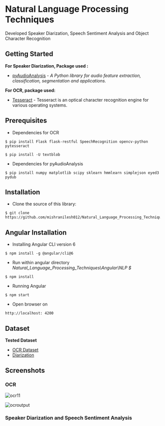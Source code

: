 # Natural Language Processing Techniques


Developed Speaker Diarization, Speech Sentiment Analysis and Object Character Recognition

## Getting Started

**For Speaker Diarization,  Package used :**
* [pyAudioAnalysis](https://github.com/tyiannak/pyAudioAnalysis) - *A Python library for audio feature extraction, classification, segmentation and applications.*
 
**For OCR, package used:**
* [Tesseract](https://github.com/tesseract-ocr/tesseract/wiki) - Tesseract is an optical character recognition engine for various operating systems.

## Prerequisites

* Dependencies for OCR
```
$ pip install Flask flask-restful SpeechRecognition opencv-python pytesseract

$ pip install -U textblob
```
* Dependencies for pyAudioAnalysis
```
$ pip install numpy matplotlib scipy sklearn hmmlearn simplejson eyed3 pydub
```

## Installation

* Clone the source of this library:

```
$ git clone https://github.com/mishranilesh012/Natural_Language_Processing_Techniques.git
```

## Angular Installation

* Installing Angular CLI version 6
```
$ npm install -g @angular/cli@6
```

* Run within angular directory *Natural_Language_Processing_Techniques\Angular\NLP $*
```
$ npm install
```
* Running Angular 
```
$ npm start
```
* Open browser on 
```
http://localhost: 4200
``` 


## Dataset
**Tested Dataset**

* [OCR Dataset](https://github.com/mishranilesh012/Natural_Language_Processing_Techniques/tree/master/Dataset/OCR%20Dataset)
* [Diarization](https://github.com/mishranilesh012/Natural_Language_Processing_Techniques/tree/master/Dataset/Diarization)


## Screenshots
### OCR
![ocr11](https://user-images.githubusercontent.com/31385418/55680623-cf8bd380-58d0-11e9-98f1-e8ae747a97f6.png)

![ocroutput](https://user-images.githubusercontent.com/31385418/55680638-1a0d5000-58d1-11e9-8466-7c9199427412.JPG)

### Speaker Diarization and Speech Sentiment Analysis
